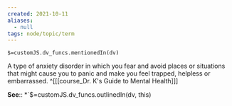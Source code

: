 ```yaml
---
created: 2021-10-11
aliases:
  - null
tags: node/topic/term
---
```

`$=customJS.dv_funcs.mentionedIn(dv)`

A type of anxiety disorder in which you fear and avoid places or situations that might cause you to panic and make you feel trapped, helpless or embarrassed.
 ^[[[course_Dr. K's Guide to Mental Health]]]

**See**::
*`$=customJS.dv_funcs.outlinedIn(dv, this)